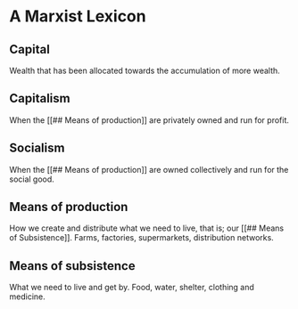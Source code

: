 # A Marxist Lexicon

## Capital
Wealth that has been allocated towards the accumulation of more wealth.

## Capitalism
When the [[## Means of production]] are privately owned and run for profit.

## Socialism
When the [[## Means of production]] are owned collectively and run for the social good.

## Means of production
How we create and distribute what we need to live, that is; our [[## Means of Subsistence]]. Farms, factories, supermarkets, distribution networks.

## Means of subsistence
What we need to live and get by. Food, water, shelter, clothing and medicine.


